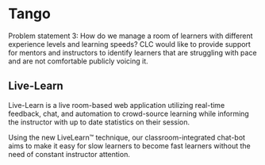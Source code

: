 # Tango
Problem statement 3:
How do we manage a room of learners with different experience levels and learning speeds? CLC would like to provide support for mentors and instructors to identify learners that are struggling with pace and are not comfortable publicly voicing it.


## Live-Learn

Live-Learn is a live room-based web application utilizing real-time feedback, chat, and automation to crowd-source learning while informing the instructor with up to date statistics on their session.

Using the new LiveLearn™ technique, our classroom-integrated chat-bot aims to make it easy for slow learners to become fast learners without the need of constant instructor attention.

 
